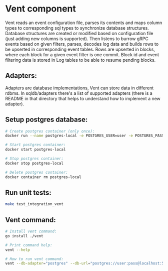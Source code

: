 # Vent component

Vent reads an event configuration file, parses its contents and maps column types to corresponding sql types to synchronize database structures.
Database structures are created or modified based on configuration file (just adding new columns is supported).
Then listens to burrow gRPC events based on given filters, parses, decodes log data and builds rows to be upserted in corresponding event tables.
Rows are upserted in blocks, where each block for a given event filter is one commit.
Block id and event filtering data is stored in Log tables to be able to resume pending blocks.

## Adapters:

Adapters are database implementations, Vent can store data in different rdbms.
In sqldb/adapters there's a list of supported adapters (there is a README in that directory that helps to understand how to implement a new adapter).

## Setup postgres database:

```bash
# Create postgres container (only once):
docker run --name postgres-local -e POSTGRES_USER=user -e POSTGRES_PASSWORD=pass -e POSTGRES_DB=vent -p 5432:5432 -d postgres:10.4-alpine

# Start postgres container:
docker start postgres-local

# Stop postgres container:
docker stop postgres-local

# Delete postgres container:
docker container rm postgres-local
```

## Run unit tests:

```bash
make test_integration_vent
```

## Vent command:

```bash
# Install vent command:
go install ./vent

# Print command help:
vent --help

# How to run vent command:
vent --db-adapter="postgres" --db-url="postgres://user:pass@localhost:5432/vent?sslmode=disable" --db-schema="vent" --grpc-addr="localhost:10997" --log-level="debug" --cfg-file="<sqlsol conf file path>"
```
